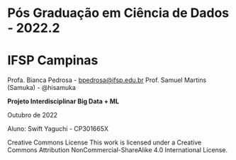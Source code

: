 # Pós Graduação em Ciência de Dados - 2022.2
# IFSP Campinas

Profa. Bianca Pedrosa - bpedrosa@ifsp.edu.br
Prof. Samuel Martins (Samuka) - @hisamuka

**Projeto Interdisciplinar Big Data + ML**

Outubro de 2022

Aluno: Swift Yaguchi - CP301665X

Creative Commons License
This work is licensed under a Creative Commons Attribution
NonCommercial-ShareAlike 4.0 International License.
